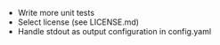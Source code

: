 * Write more unit tests
* Select license (see LICENSE.md)
* Handle stdout as output configuration in config.yaml
